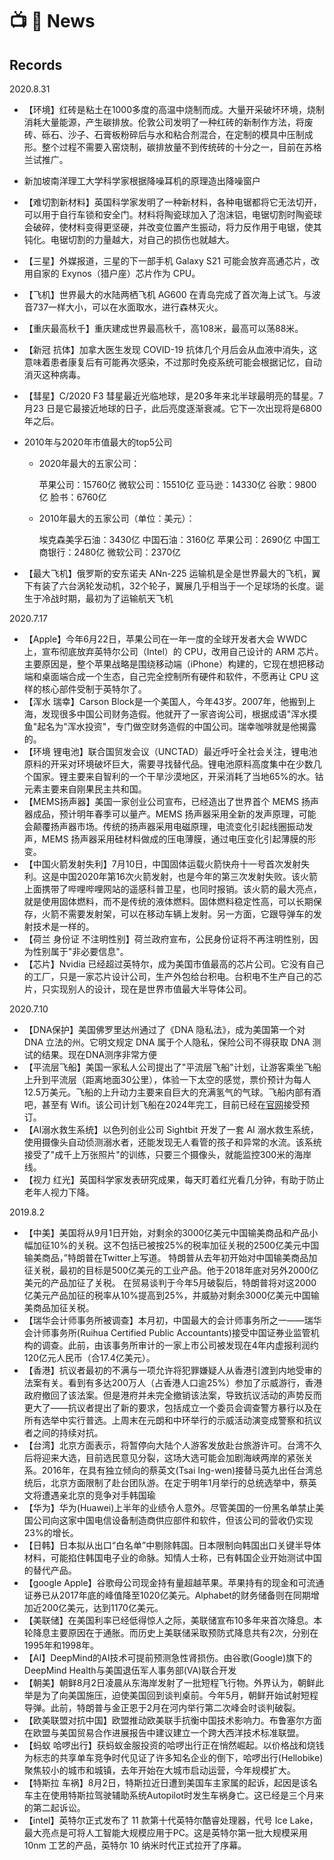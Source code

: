 # 📺 📰 News 



## Records

2020.8.31

- 【环境】红砖是粘土在1000多度的高温中烧制而成。大量开采破坏环境，烧制消耗大量能源，产生碳排放。伦敦公司发明了一种红砖的新制作方法，将废砖、砾石、沙子、石膏板粉碎后与水和粘合剂混合，在定制的模具中压制成形。整个过程不需要入窑烧制，碳排放量不到传统砖的十分之一，目前在苏格兰试推广。

- 新加坡南洋理工大学科学家根据降噪耳机的原理造出降噪窗户

- 【难切割新材料】英国科学家发明了一种新材料，各种电锯都将它无法切开，可以用于自行车锁和安全门。材料将陶瓷球加入了泡沫铝，电锯切割时陶瓷球会破碎，使材料变得更坚硬，并改变位置产生振动，将力反作用于电锯，使其钝化。电锯切割的力量越大，对自己的损伤也就越大。

- 【三星】外媒报道，三星的下一部手机 Galaxy S21 可能会放弃高通芯片，改用自家的 Exynos（猎户座）芯片作为 CPU。

- 【飞机】世界最大的水陆两栖飞机 AG600 在青岛完成了首次海上试飞。与波音737一样大小，可以在水面取水，进行森林灭火。

- 【重庆最高秋千】重庆建成世界最高秋千，高108米，最高可以荡88米。

- 【新冠 抗体】加拿大医生发现 COVID-19 抗体几个月后会从血液中消失，这意味着患者康复后有可能再次感染，不过那时免疫系统可能会根据记忆，自动消灭这种病毒。

- 【彗星】C/2020 F3 彗星最近光临地球，是20多年来北半球最明亮的彗星。7 月23 日是它最接近地球的日子，此后亮度逐渐衰减。它下一次出现将是6800年之后。

- 2010年与2020年市值最大的top5公司

  - 2020年最大的五家公司：

    苹果公司：15760亿
    微软公司：15510亿
    亚马逊：14330亿
    谷歌：9800亿
    脸书：6760亿

  - 2010年最大的五家公司（单位：美元）：

    埃克森美孚石油：3430亿
    中国石油：3160亿
    苹果公司：2690亿
    中国工商银行：2480亿
    微软公司：2370亿

- 【最大飞机】俄罗斯的安东诺夫 ANn-225 运输机是全是世界最大的飞机，翼下有装了六台涡轮发动机，32个轮子，翼展几乎相当于一个足球场的长度。诞生于冷战时期，最初为了运输航天飞机



2020.7.17

- 【Apple】今年6月22日，苹果公司在一年一度的全球开发者大会 WWDC 上，宣布彻底放弃英特尔公司（Intel）的 CPU，改用自己设计的 ARM 芯片。主要原因是，整个苹果战略是围绕移动端（iPhone）构建的，它现在想把移动端和桌面端合成一个生态，自己完全控制所有硬件和软件，不愿再让 CPU 这样的核心部件受制于英特尔了。
- 【浑水 瑞幸】Carson Block是一个美国人，今年43岁。2007年，他搬到上海，发现很多中国公司财务造假。他就开了一家咨询公司，根据成语"浑水摸鱼"起名为"浑水投资"，专门做空财务造假的中国公司。瑞幸咖啡就是他揭露的。
- 【环境 锂电池】联合国贸发会议（UNCTAD）最近呼吁全社会关注，锂电池原料的开采对环境破坏巨大，需要寻找替代品。锂电池原料高度集中在少数几个国家。锂主要来自智利的一个干旱沙漠地区，开采消耗了当地65%的水。钴元素主要来自刚果民主共和国。
- 【MEMS扬声器】美国一家创业公司宣布，已经造出了世界首个 MEMS 扬声器成品，预计明年春季可以量产。MEMS 扬声器采用全新的发声原理，可能会颠覆扬声器市场。传统的扬声器采用电磁原理，电流变化引起线圈振动发声，MEMS 扬声器采用硅材料做成的压电薄膜，通过电压变化引起薄膜的形变。
- 【中国火箭发射失利】7月10日，中国固体运载火箭快舟十一号首次发射失利。这是中国2020年第16次火箭发射，也是今年的第三次发射失败。该火箭上面携带了哔哩哔哩网站的遥感科普卫星，也同时报销。该火箭的最大亮点，就是使用固体燃料，而不是传统的液体燃料。固体燃料稳定性高，可以长期保存，火箭不需要发射架，可以在移动车辆上发射。另一方面，它跟导弹车的发射技术是一样的。
- 【荷兰 身份证 不注明性别】荷兰政府宣布，公民身份证将不再注明性别，因为性别属于"非必要信息"。
- 【芯片】Nvidia 已经超过英特尔，成为美国市值最高的芯片公司。它没有自己的工厂，只是一家芯片设计公司，生产外包给台积电。台积电不生产自己的芯片，只实现别人的设计，现在是世界市值最大半导体公司。



2020.7.10

- 【DNA保护】美国佛罗里达州通过了《DNA 隐私法》，成为美国第一个对 DNA 立法的州。它明文规定 DNA 属于个人隐私，保险公司不得获取 DNA 测试的结果。现在DNA测序非常方便
- 【平流层飞船】美国一家私人公司提出了"平流层飞船"计划，让游客乘坐飞船上升到平流层（距离地面30公里），体验一下太空的感觉，票价预计为每人12.5万美元。飞船的上升动力主要来自巨大的充满氢气的气球。飞船内部有酒吧，甚至有 Wifi。该公司计划飞船在2024年完工，目前已经在[官网](https://thespaceperspective.com/fly/)接受预订。
- 【AI溺水救生系统】以色列创业公司 Sightbit 开发了一套 AI 溺水救生系统，使用摄像头自动侦测溺水者，还能发现无人看管的孩子和异常的水流。该系统接受了"成千上万张照片"的训练，只要三个摄像头，就能监控300米的海岸线。
- 【视力 红光】英国科学家发表研究成果，每天盯着红光看几分钟，有助于防止老年人视力下降。



2019.8.2

- 【中美】美国将从9月1日开始，对剩余的3000亿美元中国输美商品和产品小幅加征10%的关税。这不包括已被按25%的税率加征关税的2500亿美元中国输美商品，”特朗普在Twitter上写道。
  特朗普从去年初开始对中国输美商品加征关税，最初的目标是500亿美元的工业产品。他于2018年底对另外2000亿美元的产品加征了关税。
  在贸易谈判于今年5月破裂后，特朗普将对这2000亿美元产品加征的税率从10%提高到25%，并威胁对剩余3000亿美元中国输美商品加征关税。
- 【瑞华会计师事务所被调查】本月初，中国最大的会计师事务所之一——瑞华会计师事务所(Ruihua Certified Public Accountants)接受中国证券业监管机构的调查。此前，由该事务所审计的一家上市公司被发现在4年内虚报利润约120亿元人民币（合17.4亿美元）。
- 【香港】抗议者最初的不满与一项允许将犯罪嫌疑人从香港引渡到内地受审的法案有关。看到有多达200万人（占香港人口逾25%）参加了示威游行，香港政府撤回了该法案。但是港府并未完全撤销该法案，导致抗议活动的声势反而更大了——抗议者提出了新的要求，包括成立一个委员会调查警方暴行以及在所有选举中实行普选。上周末在元朗和中环举行的示威活动演变成警察和抗议者之间的持续对抗。
- 【台湾】北京方面表示，将暂停向大陆个人游客发放赴台旅游许可。台湾不久后将迎来大选，目前选民意见分裂，这场大选可能会加剧海峡两岸的紧张关系。2016年，在具有独立倾向的蔡英文(Tsai Ing-wen)接替马英九出任台湾总统后，北京方面限制了赴台团队游。在定于明年1月举行的总统选举中，蔡英文将遭遇亲北京的竞争对手韩国瑜
- 【华为】华为(Huawei)上半年的业绩令人意外。尽管美国的一份黑名单禁止美国公司向这家中国电信设备制造商供应部件和软件，但该公司的营收仍实现23%的增长。
- 【日韩】日本拟从出口“白名单”中剔除韩国。日本限制向韩国出口关键半导体材料，可能掐住韩国电子业的命脉。知情人士称，已有韩国企业开始测试中国的替代产品。
-  【google Apple】谷歌母公司现金持有量超越苹果。苹果持有的现金和可流通证券已从2017年底的峰值降至1020亿美元。Alphabet的财务储备则在同期增加近200亿美元，达到1170亿美元。
- 【美联储】在美国利率已经低得惊人之际，美联储宣布10多年来首次降息。本轮降息主要原因在于通胀。而历史上美联储采取预防式降息共有2次，分别在1995年和1998年。
- 【AI】DeepMind的AI技术可提前预测急性肾损伤。由谷歌(Google)旗下的DeepMind Health与美国退伍军人事务部(VA)联合开发
- 【朝美】朝鲜8月2日凌晨从东海岸发射了一批短程飞行物。外界认为，朝鲜此举是为了向美国施压，迫使美国回到谈判桌前。今年5月，朝鲜开始试射短程导弹。此前，特朗普与金正恩于2月在河内举行第二次峰会时谈判破裂。
- 【欧美联盟对抗中国】欧盟推动欧美联手抗衡中国技术影响力。布鲁塞尔方面在欧盟与美国贸易合作进展报告中建议建立一个跨大西洋技术标准联盟。
- 【蚂蚁 哈啰出行】获蚂蚁金服投资的哈啰出行正在悄然崛起。以价格战和烧钱为标志的共享单车竞争时代见证了许多知名企业的倒下，哈啰出行(Hellobike)聚焦较小的城市和城镇，去年开始在大城市启动运营，今年规模扩大。
- 【特斯拉 车祸】8月2日，特斯拉近日遭到美国车主家属的起诉，起因是该名车主在使用特斯拉驾驶辅助系统Autopilot时发生车祸身亡。这已经是三个月来的第二起诉讼。
- 【intel】英特尔正式发布了 11 款第十代英特尔酷睿处理器，代号 Ice Lake，最大亮点是可将人工智能大规模应用于PC。这是英特尔第一批大规模采用 10nm 工艺的产品，英特尔 10 纳米时代正式拉开了序幕。